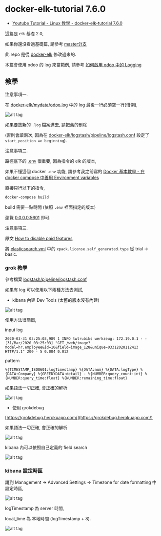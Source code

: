 # docker-elk-tutorial 7.6.0

* [Youtube Tutorial - Linux 教學 - docker-elk-tutorial 7.6.0]()

這篇是 elk 基礎 2.0,

如果你還沒看過基礎篇, 請參考 [master分支](https://github.com/twtrubiks/docker-elk-tutorial/tree/master)

此 repo 是從 [docker-elk](https://github.com/deviantony/docker-elk) 修改過來的.

本篇會使用 odoo 的 log 來當範例, 請參考 [如何啟用 odoo 中的 Logging](https://github.com/twtrubiks/odoo-docker-tutorial#%E5%A6%82%E4%BD%95%E5%95%9F%E7%94%A8-odoo-%E4%B8%AD%E7%9A%84-logging)

## 教學

注意事項一.

在 [docker-elk/mydata/odoo.log](https://github.com/twtrubiks/docker-elk-tutorial/blob/elk-7.6.0/docker-elk/mydata/odoo.log) 中的 log 最後一行必須空一行(慣例),

![alt tag](https://i.imgur.com/FPK1ue5.png)

如果要放新的 `.log` 檔案進去, 請把舊的刪除

(否則會讀兩次, 因為在 [docker-elk/logstash/pipeline/logstash.conf]() 設定了 `start_position => beginning`).

注意事項二.

路徑底下的 [.env](https://github.com/twtrubiks/docker-elk-tutorial/blob/elk-7.6.0/docker-elk/.env) 很重要, 因為指令的 elk 的版本,

如果不懂這個 docker `.env` 功能, 請參考我之前寫的 [Docker 基本教學 - 在 docker compose 中善用 Environment variables](https://github.com/twtrubiks/docker-tutorial/tree/master/docker-env-tutorial)

直接只行以下的指令,

```cmd
docker-compose build
```

build 需要一點時間 (依照 `.env` 裡面指定的版本)

瀏覽 [0.0.0.0:5601](0.0.0.0:5601) 即可.

注意事項三.

原文 [How to disable paid features](https://github.com/deviantony/docker-elk#how-to-disable-paid-features)

將 [elasticsearch.yml](docker-elk/elasticsearch/config/elasticsearch.yml) 中的 `xpack.license.self_generated.type` 從 trial -> basic.

### grok 教學

參考檔案 [logstash/pipeline/logstash.conf](https://github.com/twtrubiks/docker-elk-tutorial/blob/elk-7.6.0/docker-elk/logstash/pipeline/logstash.conf)

如果有 log 可以使用以下兩種方法去測試,

* kibana 內建 Dev Tools (太舊的版本沒有內建)

![alt tag](https://i.imgur.com/lYbpg15.png)

使用方法很簡單,

input log

```log
2020-03-31 03:25:03,989 1 INFO twtrubiks werkzeug: 172.19.0.1 - - [31/Mar/2020 03:25:03] "GET /web/image?model=hr.employee&id=10&field=image_128&unique=03312020112413 HTTP/1.1" 200 - 5 0.004 0.012
```

pattern

```text
%{TIMESTAMP_ISO8601:logTimestamp} %{DATA:num} %{DATA:logType} %{DATA:Company} %{GREEDYDATA:detail} - %{NUMBER:query_count:int} %{NUMBER:query_time:float} %{NUMBER:remaining_time:float}
```

如果語法一切正確, 會正確的解析

![alt tag](https://i.imgur.com/mdJGqaA.png)

* 使用 grokdebug

[https://grokdebug.herokuapp.com/](https://grokdebug.herokuapp.com/)

如果語法一切正確, 會正確的解析

![alt tag](https://i.imgur.com/Ue8qDB1.png)

kibana 內可以依照自己定義的 field search

![alt tag](https://i.imgur.com/rWRzllV.png)

### kibana 設定時區

請到 Management -> Advanced Settings -> Timezone for date formatting 中設定時區,

![alt tag](https://i.imgur.com/k8UMh7c.png)

logTimestamp 為 server 時間,

local_time 為 本地時間 (logTimestamp + 8).

![alt tag](https://i.imgur.com/Lvu5y4r.png)

